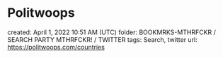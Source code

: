 # Politwoops

created: April 1, 2022 10:51 AM (UTC)
folder: BOOKMRKS-MTHRFCKR / SEARCH PARTY MTHRFCKR! / TWITTER
tags: Search, twitter
url: https://politwoops.com/countries